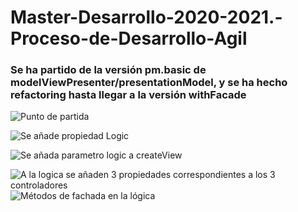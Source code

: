 # Master-Desarrollo-2020-2021.-Proceso-de-Desarrollo-Agil

### Se ha partido de la versión pm.basic de modelViewPresenter/presentationModel, y se ha hecho refactoring hasta llegar a la versión withFacade

![Punto de partida](https://www.plantuml.com/plantuml/svg/VP71QiCm38RlUWh1Bkr6_01Xb48FkuOjxEuweXYSkDZEniZwxajSZ3B7syLrzKc_Vlyv-Y1T67i347GmXCqu18iTuNMkwquAR7fnbbuh07dsmKaLK1dfFRPQjLArbd02H7oO4hyfHpBGkwRFtRx6vJSsN8tysktX1X058i29_v_iuAsXjUul69mrXjnztTE5miaQwtRAMjVfGGQQbyNICiKgpzzLjT5UDpnMrG5VP4yrNkOp8z5cZH_pcPEt9JmsbkDcVk_Vz9NysDEA0z-Zvrm-vxb-ZlzTa9uCi4bTY4EAAtuwM4vECPLNToo4aVFSROvBRhc3uyvtSzHRmhgHGH8e6quQ9RUiKZRBmqBSXyd5dNmjoHvfwCRU_000)

![Se añade propiedad Logic](https://www.plantuml.com/plantuml/svg/TP6nQiCm48PtFSL1bwJ5XgwXX426BXrA4x9Vv2EeoBuWoIrfceVgC_J5QiiOYRExoEVxfF__TThuW2wqjLKgc6093eybx0ZmzmShWhFZiw4AAx1yCXeGzaRlKU-Pu0AUm3H66xJc2y6tmCTt2WpK05dGtFZWMXtOAON7haOTG5lqFbEvAW2ukuxyfXrXe8EXpyLo1VqtRZXRl2oMwgPK58W0hkb_svcnfLmtmPS-kzWT75jBRl1_E57OicMtqCokCWq6wjnZgp-LP9--Ys9Ybl7xebWFVafsdx6c5PowLP1ucHLyTAiak_vrKbg9NorU_gTlvDkQCgvI7IyYvIMN-X9F3OP9ZxVD3VEcVAkoN8ypZG-k-dMmoDjP3NF3aLoc5tYQFj-HnY-zq-Yd9Eb6faQ1-S23ndpQf38VDXqko-4mkUYPoZbPjQ6cQclx1m00)

![Se añada parametro logic a createView](https://www.plantuml.com/plantuml/svg/TPB1IWCn48RlUOe1BwsoU_1Of5HwyE91jFG-faDPo6vAabLaxSFu23v3NypDXcN2D5v2Eb_c_sV-xiO7TA5lZGfDC0Jx-neUBxzui712T_bfAJWBp_ROQ43GZZ3Glg5FfV3T1uSwW3ReFUmQlKEzimI30e2ROUPdRbea7HFFvGfYQNfxClYrMAgpKaah0XZuzzPstXhABHXEck9rSDOOSccKkoE5hJNMBRIrxj1q66XqdqgnYsKVlglgoYpZjrMrJdvALf-mfHKSnrEIkCmAFiPJahSOFKyhySkOol_qbNpVKiOLtzCYGbvoeIznmI0bFM-R6-P5-L_LzNhED7quyKmMUJcxGo4SoSNq0fVZuHSSl_JcwAy9wwP5Pe7om4cZF2shb8VbvhfEpUGcJxwMP3VK7VhM_040)

![A la logica se añaden 3 propiedades correspondientes a los 3 controladores](https://www.plantuml.com/plantuml/svg/VP71IWCn48RlynG3NbfbU-cjIAdquCM3QEazpGuba4sM95LaxGDvz1dwOYODIvOnUWd9V9D__fdP-21SE7KQ8AYW2VVB1JwW5gZjKKc1GNG7TVaow0aZ5fTlqPA92HwNs3lRAsfZnAEqpf7lhMaLcH03II8bIMk2irgqDd8440SVd901PHJnk5Do9-JE4Ww0Y3V3oC_IaGYqL_G-UqfcigNv2bFecjjhyJ6RmnaWQoM0GtblhV5MqxH4WLbpcfsDQdBPojsHmjPgwsRIMjSg8mB5wjTG-bLaxp-RvbUn2RzjcdMk1ppwA3fQuJ6UdAHcLlWMJqvUqywAMuwVurJ-fY_aJnrDE9HxReJ9SyxrEVwtmDWoG1u_UzVxAuZNBgHQbcr_iLYFMqh31KZdkBmIdjonPeTpFW-6QyPAHccOrouDrqdMpOsC0dN3MQFkjgZKpPRFQNhfGIuzeLnhih0Xqvuw_GC0)
![Métodos de fachada en la lógica](https://www.plantuml.com/plantuml/svg/VLF1RjGm4BtxAqRYiWlTd3YjKDM2AYwWLX3rFZZ3Oc77AzjPg9P-4D_1Z-6CjtKqTNj8vBmtyzuRsxc82KEQd5KgcMG9RjzsS3M2HR1-PpI2ysD2voFO_BX_VvCVyc8W-8xw1mu8Umm8DnRlA7p8jS5RI-4Clix25O0x-49nSbGXfV1RJ05r0cqnHkYDxb7tdk2e0E3LyO6_ru4mqQsXNwjFSwmIRhs56UBQVGwmMgjxfLYB2JZMxsmRlQMbHILPivY-sL5ERNrOQU_3O4PCj6O20rrQs_kVDCRhyRt7CAmAO-AZx0aPwNVY9UjTwcGEL5GBk9yI2maJhhuvSLSXD58uVw3IweFPcV4C4eRSzTX-pV3dN2PKX4tFRQAkfHaeKbfkRJt15xPi2mpDNNNFt_tPR9wSn89_lTcSbyDG4ls8ZhQmGoVh-QItSCXlmSWhA6Y-iy-oZTjQrpo8b9Uyq9VqomOF8ol5so6_s_DLgdfBfcKhVuskEuSJoF-Ncjybz19UhA4HH_0YawJRmMf57LXwru7RJD5bJh70iu6BHZjjLMc7hSrTLvefi6TTjcJL1Ot3vEn_)

